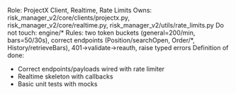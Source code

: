 ﻿Role: ProjectX Client, Realtime, Rate Limits
Owns: risk_manager_v2/core/clients/projectx.py, risk_manager_v2/core/realtime.py, risk_manager_v2/utils/rate_limits.py
Do not touch: engine/*
Rules: two token buckets (general=200/min, bars=50/30s), correct endpoints (Position/searchOpen, Order/*, History/retrieveBars), 401→validate→reauth, raise typed errors
Definition of done:
- Correct endpoints/payloads wired with rate limiter
- Realtime skeleton with callbacks
- Basic unit tests with mocks
